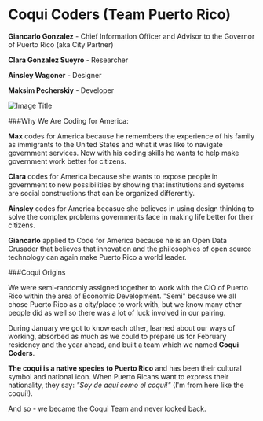 # Coqui Coders (Team Puerto Rico)

**Giancarlo Gonzalez** - Chief Information Officer and Advisor to the Governor of Puerto Rico (aka City Partner)

**Clara Gonzalez Sueyro** - Researcher

**Ainsley Wagoner** - Designer

**Maksim Pecherskiy** - Developer

![Image Title](http://cl.ly/image/2n0O3E3p3v1J/IMG_7362.JPG.jpeg)


###Why We Are Coding for America:

**Max** codes for America because he remembers the experience of his family as immigrants to the United States and what it was like to navigate government services. Now with his coding skills he wants to help make government work better for citizens.

**Clara** codes for America because she wants to expose people in government to new possibilities by showing that institutions and systems are social constructions that can be organized differently.

**Ainsley** codes for America becasue she believes in using design thinking to solve the complex problems governments face in making life better for their citizens.

**Giancarlo** applied to Code for America because he is an Open Data Crusader that believes that innovation and the philosophies of open source technology can again make Puerto Rico a world leader.

###Coqui Origins

We were semi-randomly assigned together to work with the CIO of Puerto Rico within the area of Economic Development. "Semi" because we all chose Puerto Rico as a city/place to work with, but we know many other people did as well so there was a lot of luck involved in our pairing.

During January we got to know each other, learned about our ways of working, absorbed as much as we could to prepare us for February residency and the year ahead, and built a team which we named **Coqui Coders**.

**The coqui is a native species to Puerto Rico** and has been their cultural symbol and national icon. When Puerto Ricans want to express their nationality, they say: *"Soy de aquí como el coquí!"* (I'm from here like the coquí!).

And so - we became the Coqui Team and never looked back.


